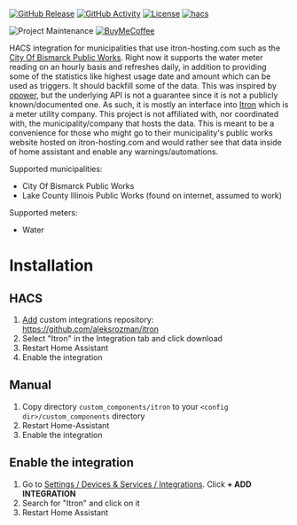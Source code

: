[![GitHub Release][releases-shield]][releases]
[![GitHub Activity][commits-shield]][commits]
[![License][license-shield]](LICENSE)
[![hacs][hacsbadge]][hacs]

![Project Maintenance][maintenance-shield]
[![BuyMeCoffee][buymecoffeebadge]][buymecoffee]



HACS integration for municipalities that use itron-hosting.com such as the [City Of Bismarck Public Works](https://bism-p-ia-wb.itron-hosting.com/AnalyticsCustomerPortal_BISM_PROD). Right now it supports the water meter reading on an hourly basis and refreshes daily, in addition to providing some of the statistics like highest usage date and amount which can be used as triggers. It should backfill some of the data. This was inspired by [opower](https://next.home-assistant.io/integrations/opower/), but the underlying API is not a guarantee since it is not a publicly known/documented one. As such, it is mostly an interface into [Itron](https://www.itron.com/) which is a meter utility company. This project is not affiliated with, nor coordinated with, the municipality/company that hosts the data. This is meant to be a convenience for those who might go to their municipality's public works website hosted on itron-hosting.com and would rather see that data inside of home assistant and enable any warnings/automations.

Supported municipalities:

- City Of Bismarck Public Works
- Lake County Illinois Public Works (found on internet, assumed to work)

Supported meters:

- Water

# Installation

## HACS

1. [Add](http://homeassistant.local:8123/hacs/integrations) custom integrations repository: https://github.com/aleksrozman/itron
2. Select "Itron" in the Integration tab and click download
3. Restart Home Assistant
4. Enable the integration

## Manual

1. Copy directory `custom_components/itron` to your `<config dir>/custom_components` directory
2. Restart Home-Assistant
3. Enable the integration

## Enable the integration

1. Go to [Settings / Devices & Services / Integrations](http://homeassistant.local:8123/config/integrations). Click **+ ADD INTEGRATION**
2. Search for "Itron" and click on it
3. Restart Home Assistant

[itron]: https://github.com/aleksrozman/itron
[commits-shield]: https://img.shields.io/github/commit-activity/y/aleksrozman/itron.svg?style=for-the-badge
[commits]: https://github.com/aleksrozman/itron/commits/main
[hacs]: https://github.com/hacs/integration
[hacsbadge]: https://img.shields.io/badge/HACS-Default-41BDF5.svg?style=for-the-badge
[forum]: https://community.home-assistant.io/
[license-shield]: https://img.shields.io/github/license/aleksrozman/itron.svg?style=for-the-badge
[maintenance-shield]: https://img.shields.io/badge/maintainer-Aleks%20Rozman-blue.svg?style=for-the-badge
[releases-shield]: https://img.shields.io/github/release/aleksrozman/itron.svg?style=for-the-badge
[releases]: https://github.com/aleksrozman/itron/releases
[buymecoffee]: https://www.buymeacoffee.com/aleksrozman
[buymecoffeebadge]: https://img.shields.io/badge/buy%20me%20a%20coffee-donate-yellow.svg?style=for-the-badge
